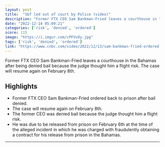 ```yaml
---
layout: post
title:  "Sbf led out of court by Police (video)"
description: "Former FTX CEO Sam Bankman-Fried leaves a courthouse in the Bahamas after being denied bail because the judge thought him a flight risk. The case will resume again on February 8th."
date: "2022-12-14 05:09:21"
categories: ['risk', 'denied', 'ordered']
score: 115
image: "https://i.imgur.com/cPFVsOy.jpg"
tags: ['risk', 'denied', 'ordered']
link: "https://www.cnbc.com/video/2022/12/13/sam-bankman-fried-ordered-back-to-prison-after-bail-denied.html"
---
```


Former FTX CEO Sam Bankman-Fried leaves a courthouse in the Bahamas after being denied bail because the judge thought him a flight risk. The case will resume again on February 8th.

## Highlights

- Former FTX CEO Sam Bankman-Fried ordered back to prison after bail denied.
- The case will resume again on February 8th.
- The former CEO was denied bail because the judge thought him a flight risk.
- He was due to be released from prison on February 6th at the time of the alleged incident in which he was charged with fraudulently obtaining a contract for his release from prison in the Bahamas.

---
